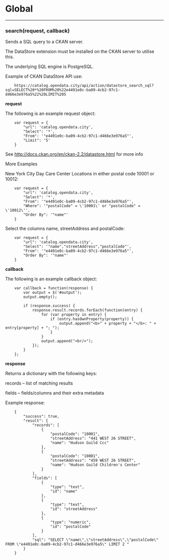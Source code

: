 # Global





* * *

### search(request, callback) 

Sends a SQL query to a CKAN server.

The DataStore extension must be installed on the CKAN server to utilise this.

The underlying SQL engine is PostgreSQL.

Example of CKAN DataStore API use:

        https://catalog.opendata.city/api/action/datastore_search_sql?sql=SELECT%20*%20FROM%20%22e4491e0c-ba09-4cb2-97c1-d466e3e976a5%22%20LIMIT%205




**request**

The following is an example request object:

        var request = {
            "url": 'catalog.opendata.city',
            "Select": '*',
            "From": '"e4491e0c-ba09-4cb2-97c1-d466e3e976a5"',
            "Limit": '5'
        }

See http://docs.ckan.org/en/ckan-2.2/datastore.html for more info

More Examples

New York City Day Care Center Locations in either postal code 10001 or 10012:

        var request = {
            "url": 'catalog.opendata.city',
            "Select": '*',
            "From": '"e4491e0c-ba09-4cb2-97c1-d466e3e976a5"',
            "Where": '"postalCode" = \'10001\' or "postalCode" = \'10012\'',
            "Order By": '"name"'
        }

Select the columns name, streetAddress and postalCode:

        var request = {
            "url": 'catalog.opendata.city',
            "Select": '"name","streetAddress","postalCode"',
            "From": '"e4491e0c-ba09-4cb2-97c1-d466e3e976a5"',
            "Order By": '"name"'
        }




**callback**

The following is an example callback object:

        var callback = function(response) {
            var output = $('#output');
            output.empty();

            if (response.success) {
                response.result.records.forEach(function(entry) {
                    for (var property in entry) {
                        if (entry.hasOwnProperty(property)) {
                            output.append("<b>" + property + "</b>: " + entry[property] + "; ");
                        }
                    }
                    output.append("<br/>");
                });
            }
        };




**response**

Returns a dictionary with the following keys:

records – list of matching results

fields – fields/columns and their extra metadata

Example response:

        {
            "success": true,
            "result": {
                "records": [
                    {
                        "postalCode": "10001",
                        "streetAddress": "441 WEST 26 STREET",
                        "name": "Hudson Guild Ccc"
                    },
                    {
                        "postalCode": "10001",
                        "streetAddress": "459 WEST 26 STREET",
                        "name": "Hudson Guild Children's Center"
                    }
                ],
                "fields": [
                    {
                        "type": "text",
                        "id": "name"
                    },
                    {
                        "type": "text",
                        "id": "streetAddress"
                    },
                    {
                        "type": "numeric",
                        "id": "postalCode"
                    }
                ],
                "sql": "SELECT \"name\",\"streetAddress\",\"postalCode\" FROM \"e4491e0c-ba09-4cb2-97c1-d466e3e976a5\" LIMIT 2 "
            }
        }
